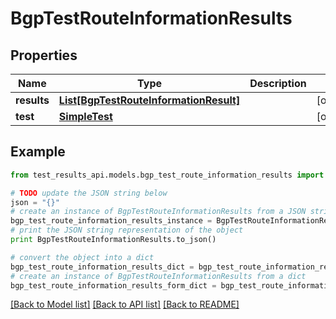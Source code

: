 # BgpTestRouteInformationResults


## Properties
Name | Type | Description | Notes
------------ | ------------- | ------------- | -------------
**results** | [**List[BgpTestRouteInformationResult]**](BgpTestRouteInformationResult.md) |  | [optional] 
**test** | [**SimpleTest**](SimpleTest.md) |  | [optional] 

## Example

```python
from test_results_api.models.bgp_test_route_information_results import BgpTestRouteInformationResults

# TODO update the JSON string below
json = "{}"
# create an instance of BgpTestRouteInformationResults from a JSON string
bgp_test_route_information_results_instance = BgpTestRouteInformationResults.from_json(json)
# print the JSON string representation of the object
print BgpTestRouteInformationResults.to_json()

# convert the object into a dict
bgp_test_route_information_results_dict = bgp_test_route_information_results_instance.to_dict()
# create an instance of BgpTestRouteInformationResults from a dict
bgp_test_route_information_results_form_dict = bgp_test_route_information_results.from_dict(bgp_test_route_information_results_dict)
```
[[Back to Model list]](../README.md#documentation-for-models) [[Back to API list]](../README.md#documentation-for-api-endpoints) [[Back to README]](../README.md)


